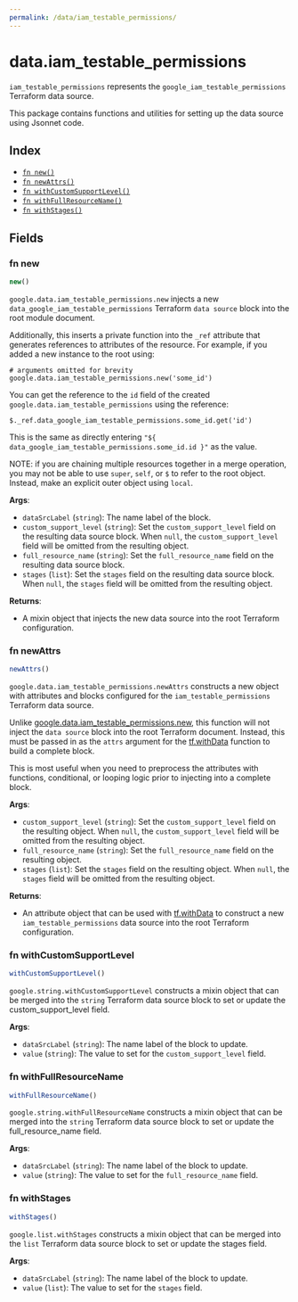 ```yaml
---
permalink: /data/iam_testable_permissions/
---
```


# data.iam_testable_permissions

`iam_testable_permissions` represents the `google_iam_testable_permissions` Terraform data source.



This package contains functions and utilities for setting up the data source using Jsonnet code.


## Index

* [`fn new()`](#fn-new)
* [`fn newAttrs()`](#fn-newattrs)
* [`fn withCustomSupportLevel()`](#fn-withcustomsupportlevel)
* [`fn withFullResourceName()`](#fn-withfullresourcename)
* [`fn withStages()`](#fn-withstages)

## Fields

### fn new

```ts
new()
```


`google.data.iam_testable_permissions.new` injects a new `data_google_iam_testable_permissions` Terraform `data source`
block into the root module document.

Additionally, this inserts a private function into the `_ref` attribute that generates references to attributes of the
resource. For example, if you added a new instance to the root using:

    # arguments omitted for brevity
    google.data.iam_testable_permissions.new('some_id')

You can get the reference to the `id` field of the created `google.data.iam_testable_permissions` using the reference:

    $._ref.data_google_iam_testable_permissions.some_id.get('id')

This is the same as directly entering `"${ data_google_iam_testable_permissions.some_id.id }"` as the value.

NOTE: if you are chaining multiple resources together in a merge operation, you may not be able to use `super`, `self`,
or `$` to refer to the root object. Instead, make an explicit outer object using `local`.

**Args**:
  - `dataSrcLabel` (`string`): The name label of the block.
  - `custom_support_level` (`string`): Set the `custom_support_level` field on the resulting data source block. When `null`, the `custom_support_level` field will be omitted from the resulting object.
  - `full_resource_name` (`string`): Set the `full_resource_name` field on the resulting data source block.
  - `stages` (`list`): Set the `stages` field on the resulting data source block. When `null`, the `stages` field will be omitted from the resulting object.

**Returns**:
- A mixin object that injects the new data source into the root Terraform configuration.


### fn newAttrs

```ts
newAttrs()
```


`google.data.iam_testable_permissions.newAttrs` constructs a new object with attributes and blocks configured for the `iam_testable_permissions`
Terraform data source.

Unlike [google.data.iam_testable_permissions.new](#fn-new), this function will not inject the `data source`
block into the root Terraform document. Instead, this must be passed in as the `attrs` argument for the
[tf.withData](https://github.com/tf-libsonnet/core/tree/main/docs#fn-withdata) function to build a complete block.

This is most useful when you need to preprocess the attributes with functions, conditional, or looping logic prior to
injecting into a complete block.

**Args**:
  - `custom_support_level` (`string`): Set the `custom_support_level` field on the resulting object. When `null`, the `custom_support_level` field will be omitted from the resulting object.
  - `full_resource_name` (`string`): Set the `full_resource_name` field on the resulting object.
  - `stages` (`list`): Set the `stages` field on the resulting object. When `null`, the `stages` field will be omitted from the resulting object.

**Returns**:
  - An attribute object that can be used with [tf.withData](https://github.com/tf-libsonnet/core/tree/main/docs#fn-withdata) to construct a new `iam_testable_permissions` data source into the root Terraform configuration.


### fn withCustomSupportLevel

```ts
withCustomSupportLevel()
```

`google.string.withCustomSupportLevel` constructs a mixin object that can be merged into the `string`
Terraform data source block to set or update the custom_support_level field.



**Args**:
  - `dataSrcLabel` (`string`): The name label of the block to update.
  - `value` (`string`): The value to set for the `custom_support_level` field.


### fn withFullResourceName

```ts
withFullResourceName()
```

`google.string.withFullResourceName` constructs a mixin object that can be merged into the `string`
Terraform data source block to set or update the full_resource_name field.



**Args**:
  - `dataSrcLabel` (`string`): The name label of the block to update.
  - `value` (`string`): The value to set for the `full_resource_name` field.


### fn withStages

```ts
withStages()
```

`google.list.withStages` constructs a mixin object that can be merged into the `list`
Terraform data source block to set or update the stages field.



**Args**:
  - `dataSrcLabel` (`string`): The name label of the block to update.
  - `value` (`list`): The value to set for the `stages` field.
